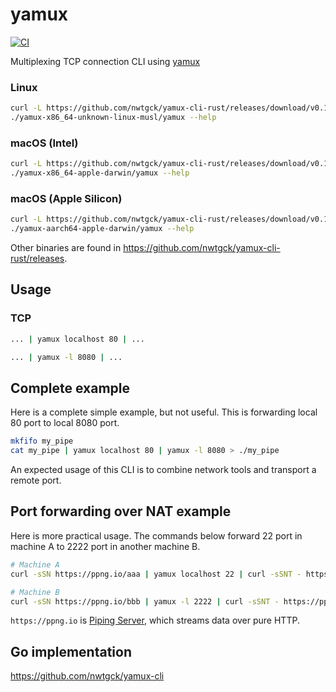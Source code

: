 # yamux
[![CI](https://github.com/nwtgck/yamux-cli-rust/actions/workflows/ci.yml/badge.svg)](https://github.com/nwtgck/yamux-cli-rust/actions/workflows/ci.yml)

Multiplexing TCP connection CLI using [yamux](https://github.com/hashicorp/yamux/blob/master/spec.md)

### Linux

```bash
curl -L https://github.com/nwtgck/yamux-cli-rust/releases/download/v0.1.0/yamux-x86_64-unknown-linux-musl.tar.gz | tar xzf -
./yamux-x86_64-unknown-linux-musl/yamux --help
```

### macOS (Intel)

```bash
curl -L https://github.com/nwtgck/yamux-cli-rust/releases/download/v0.1.0/yamux-x86_64-apple-darwin.tar.gz | tar xzf -
./yamux-x86_64-apple-darwin/yamux --help
```

### macOS (Apple Silicon)

```bash
curl -L https://github.com/nwtgck/yamux-cli-rust/releases/download/v0.1.0/yamux-aarch64-apple-darwin.tar.gz | tar xzf -
./yamux-aarch64-apple-darwin/yamux --help
```

Other binaries are found in <https://github.com/nwtgck/yamux-cli-rust/releases>.

## Usage

### TCP

```bash
... | yamux localhost 80 | ...
```

```bash
... | yamux -l 8080 | ...
```

## Complete example

Here is a complete simple example, but not useful. This is forwarding local 80 port to local 8080 port.

```bash
mkfifo my_pipe
cat my_pipe | yamux localhost 80 | yamux -l 8080 > ./my_pipe 
```

An expected usage of this CLI is to combine network tools and transport a remote port.

## Port forwarding over NAT example

Here is more practical usage. The commands below forward 22 port in machine A to 2222 port in another machine B.

```bash
# Machine A
curl -sSN https://ppng.io/aaa | yamux localhost 22 | curl -sSNT - https://ppng.io/bbb
```

```bash
# Machine B
curl -sSN https://ppng.io/bbb | yamux -l 2222 | curl -sSNT - https://ppng.io/aaa
```

`https://ppng.io` is [Piping Server](https://github.com/nwtgck/piping-server), which streams data over pure HTTP. 

## Go implementation
<https://github.com/nwtgck/yamux-cli>
